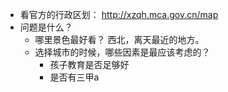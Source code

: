 - 看官方的行政区划： http://xzqh.mca.gov.cn/map
- 问题是什么？
	- 哪里景色最好看？ 西北，离天最近的地方。
	- 选择城市的时候，哪些因素是最应该考虑的？
		- 孩子教育是否足够好
		- 是否有三甲a